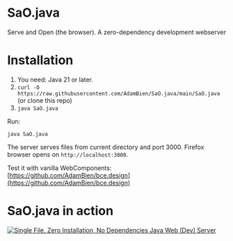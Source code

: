 # SaO.java
Serve and Open (the browser). A zero-dependency development webserver

# Installation

1. You need: Java 21 or later.
2. `curl -O  https://raw.githubusercontent.com/AdamBien/SaO.java/main/SaO.java` (or clone this repo)
3. `java SaO.java`


Run:

`java SaO.java`

The server serves files from current directory and port 3000. Firefox browser opens on 
`http://localhost:3000`.


Test it with vanilla WebComponents: [https://github.com/AdamBien/bce.design](https://github.com/AdamBien/bce.design)

# SaO.java in action


[![Single File, Zero Installation, No Dependencies Java Web (Dev) Server](https://i.ytimg.com/vi/pkpaUHuT9Rg/mqdefault.jpg)](https://www.youtube.com/embed/pkpaUHuT9Rg?rel=0)
